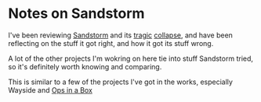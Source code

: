 # Notes on Sandstorm

I've been reviewing [Sandstorm](https://github.com/sandstorm-io/sandstorm) and its [tragic](https://sandstorm.io/news/2017-02-06-sandstorm-returning-to-community-roots) [collapse](https://sandstorm.io/news/2018-08-27-discontinuing-free-plan), and have been reflecting on the stuff it got right, and how it got its stuff wrong.

A lot of the other projects I'm wokring on here tie into stuff Sandstorm tried, so it's definitely worth knowing and comparing.

This is similar to a few of the projects I've got in the works, especially Wayside and [Ops in a Box](035d1e22-7dca-4901-aa4a-1624e7a6a15c.md)
